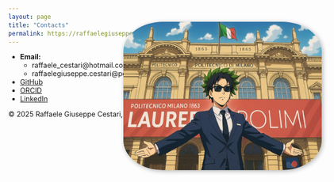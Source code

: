 ```yaml
---
layout: page
title: "Contacts"
permalink: https://raffaelegiuseppecestari.github.io/contacts
---
```


<style>
  .page-img {
    position: fixed;
    top: 100px;
    right: 100px;
    height: 300px;
    width: 400px;
    border-radius: 20%; /* Optional: makes the picture round */
    box-shadow: 2px 2px 10px rgba(0, 0, 0, 0.3); /* Optional: adds a shadow effect */
  }
</style>

<section id="contact">
  <img src="/assets/images/msc.jpg" alt="Cornell University" class="page-img">
  <ul>
    <li><strong>Email:</strong> 
    <ul>
    <li>raffaele_cestari@hotmail.com</li>
    <li>raffaelegiuseppe.cestari@polimi.it</li>
    </ul></li>
    <li><a href="https://github.com/RaffaeleGiuseppeCestari">GitHub</a></li>
    <li><a href="https://orcid.org/0009-0000-5948-0254">ORCID</a></li>
    <li><a href="https://www.linkedin.com/in/raffaele-giuseppe-cestari/">LinkedIn</a></li>
  </ul>
</section>

<footer>
  <p>&copy; 2025 Raffaele Giuseppe Cestari, Ph.D.</p>
</footer>